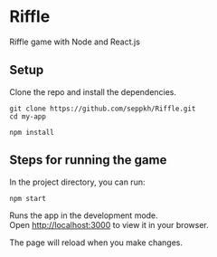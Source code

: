 # Riffle
Riffle game with Node and React.js

## Setup

Clone the repo and install the dependencies.
```
git clone https://github.com/seppkh/Riffle.git
cd my-app
```
```
npm install
```

## Steps for running the game

In the project directory, you can run:

```
npm start
```

Runs the app in the development mode.\
Open [http://localhost:3000](http://localhost:3000) to view it in your browser.

The page will reload when you make changes.